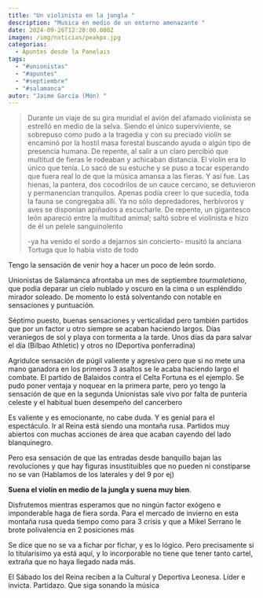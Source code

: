```yaml
---
title: "Un violinista en la jungla "
description: "Musica en medio de un entorno amenazante "
date: 2024-09-26T12:20:00.000Z
imagen: /img/noticias/peakpx.jpg
categorias:
  - Apuntes desde la Panelais
tags:
  - "#unionistas"
  - "#apuntes"
  - "#septiembre"
  - "#salamanca"
autor: "Jaime García (Món) "
---
```

> Durante un viaje de su gira mundial el avión del afamado violinista se estrelló en medio de la selva. Siendo el único superviviente, se sobrepuso como pudo a la tragedia y con su preciado violín se encaminó por la hostil masa forestal buscando ayuda o algún tipo de presencia humana. De repente, al salir a un claro percibió que multitud de fieras le rodeaban y achicaban distancia. El violín era lo único que tenía. Lo sacó de su estuche y se puso a tocar esperando que fuera real lo de que la música amansa a las fieras. Y así fue. Las hienas, la pantera, dos cocodrilos de un cauce cercano, se detuvieron y permanencían tranquilos. Apenas podía creer lo que sucedía, toda la fauna se congregaba allí. Ya no sólo depredadores, herbívoros y aves se disponían apiñados a escucharle. De repente, un gigantesco león apareció entre la multitud animal; saltó sobre el violinista e hizo de él un pelele sanguinolento 
>
> \-ya ha venido el sordo a dejarnos sin concierto- musitó la anciana Tortuga que lo había visto de  todo 

Tengo la sensación de venir hoy a hacer un poco de león sordo.

Unionistas de Salamanca afrontaba un mes de septiembre *tourmaletiano*, que podía deparar un cielo nublado y oscuro en la cima o un espléndido mirador soleado. De momento lo está solventando con notable en sensaciones y puntuación.

Séptimo puesto, buenas sensaciones y verticalidad pero también partidos que por un factor u otro siempre se acaban haciendo largos. Días veraniegos de sol y playa con tormenta a la tarde. Unos días da para salvar el día (Bilbao Athletic) y otros no (Deportiva ponferradina)

Agridulce sensación de púgil valiente y agresivo pero que si no mete una mano ganadora en los primeros 3 asaltos se le acaba haciendo largo el combate. El partido de Balaidos contra el Celta Fortuna es el ejemplo. Se pudo poner ventaja y noquear en la primera parte, pero yo tengo la sensación de que en la segunda Unionistas sale vivo por falta de puntería celeste y el habitual buen desempeño del cancerbero 

Es valiente y es emocionante, no cabe duda. Y es genial para el espectáculo. Ir al Reina está siendo una montaña rusa. Partidos muy abiertos con muchas acciones de área que acaban cayendo del lado blanquinegro.

Pero esa sensación de que las entradas desde banquillo bajan las revoluciones y que hay figuras insustituibles que no pueden ni constiparse no se van (Hablamos de los laterales y del 9 por ej)

**Suena el violín en medio de la jungla y suena muy bien**. 

Disfrutemos mientras esperamos que no ningún factor exógeno e imponderable haga de fiera sorda. Para el mercado de invierno en esta montaña rusa queda tiempo como para 3 crisis y que a Mikel Serrano le brote polivalencia en 2 posiciones más 

Se dice que no se va a fichar por fichar, y es lo lógico. Pero precisamente si lo titularísimo ya está aquí, y lo incorporable no tiene que tener tanto cartel, extraña que no haya llegado nada más.

El Sábado los del Reina reciben a la Cultural y Deportiva Leonesa. Líder e invicta. Partidazo. Que siga sonando la música
